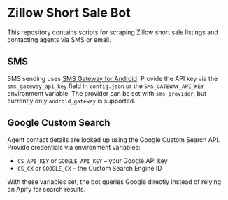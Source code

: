 # Zillow Short Sale Bot

This repository contains scripts for scraping Zillow short sale listings and contacting agents via SMS or email.

## SMS

SMS sending uses [SMS Gateway for Android](https://api.smstext.app).  Provide the API key via the `sms_gateway_api_key` field in `config.json` or the `SMS_GATEWAY_API_KEY` environment variable.  The provider can be set with `sms_provider`, but currently only `android_gateway` is supported.

## Google Custom Search

Agent contact details are looked up using the Google Custom Search API. Provide credentials via environment variables:

* `CS_API_KEY` or `GOOGLE_API_KEY` – your Google API key
* `CS_CX` or `GOOGLE_CX` – the Custom Search Engine ID

With these variables set, the bot queries Google directly instead of relying on Apify for search results.
